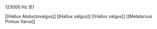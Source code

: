 123000 Hz (E)

[[Hallux Abductovalgus]]
[[Hallux valgus]]
[[Hallux valgus]]
[[Metatarsus Primus Varus]]